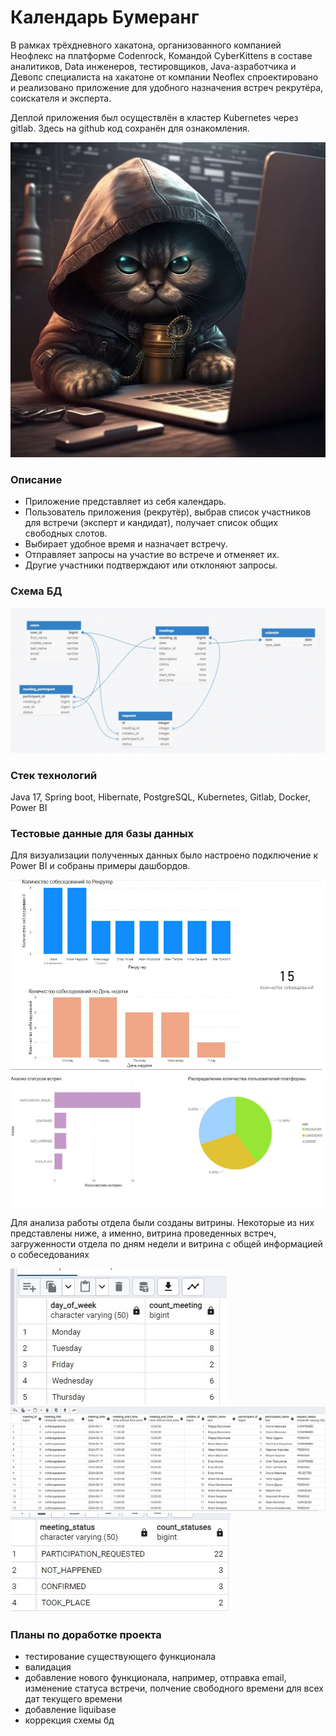 # Календарь Бумеранг
В рамках трёхдневного хакатона, организованного компанией Неофлекс на платформе Codenrock, Командой CyberKittens в составе аналитиков, Data инженеров, тестировщиков, Java-азработчика и 
Девопс специалиста на хакатоне от компании Neoflex спроектировано и реализовано приложение 
для удобного назначения встреч рекрутёра, соискателя и эксперта.

Деплой приложения был осуществлён в кластер Kubernetes через gitlab. Здесь на github код сохранён для ознакомления. 

![Промо](/documents/киберкитенс.jpg)



### Описание
- Приложение представляет из себя календарь.
- Пользователь приложения (рекрутёр), выбрав список участников для встречи (эксперт и кандидат), получает список общих свободных слотов.
- Выбирает удобное время и назначает встречу.
- Отправляет запросы на участие во встрече и отменяет их.
- Другие участники подтверждают или отклоняют запросы.

### Схема БД
![Промо](/documents/бд.jpg)



### Стек технолoгий
Java 17, Spring boot, Hibernate, PostgreSQL, Kubernetes, Gitlab, Docker, Power BI

### Тестовые данные для базы данных
Для визуализации полученных данных было настроено подключение к Power BI и собраны примеры дашбордов.


![Промо](/documents/бд1.jpg)
![Промо](/documents/бд2.jpg)


Для анализа работы отдела были созданы витрины. Некоторые из них представлены ниже, а именно, витрина проведенных встреч, загруженности отдела по дням недели и витрина с общей информацией о собеседованиях


![Промо](/documents/бд3.jpg)
![Промо](/documents/бд4.jpg)
![Промо](/documents/бд5.jpg)



### Планы по доработке проекта
- тестирование существующего функционала
- валидация
- добавление нового функционала, например, отправка email, изменение статуса встречи, полчение свободного времени для всех дат текущего времени
- добавление liquibase
- коррекция схемы бд

